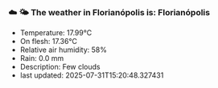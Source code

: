 ### ☁️ 🌤️  The weather in Florianópolis is: Florianópolis

- Temperature: 17.99°C
- On flesh: 17.36°C
- Relative air humidity: 58%
- Rain: 0.0 mm
- Description: Few clouds
- last updated: 2025-07-31T15:20:48.327431
